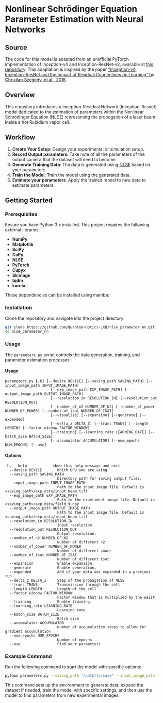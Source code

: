 # Nonlinear Schrödinger Equation Parameter Estimation with Neural Networks

## Source

The code for this model is adapted from an unofficial PyTorch implementation of Inception-v4 and Inception-ResNet-v2, available at [this repository](https://github.com/zhulf0804/Inceptionv4_and_Inception-ResNetv2.PyTorch). This adaptation is inspired by the paper ["Inception-v4, Inception-ResNet and the Impact of Residual Connections on Learning" by Christian Szegedy, et al., 2016](https://doi.org/10.48550/arXiv.1602.07261).

## Overview

This repository introduces a Inception-Residual Network (Inception-Resnet) model dedicated to the estimation of parameters within the Nonlinear Schrödinger Equation (NLSE) representing the propagation of a laser beam inside a hot Rubidium vapor cell.

## Workflow

1. **Create Your Setup**: Design your experimental or simulation setup.
2. **Record Output parameters**: Take note of all the parameters of the output camera that the dataset will need to become
3. **Generate Training Data**: The data is generated using [NLSE](https://github.com/Quantum-Optics-LKB/NLSE) based on your parameters
4. **Train the Model**: Train the model using the generated data.
5. **Estimate your parameters**: Apply the trained model to new data to estimate parameters.

## Getting Started

### Prerequisites

Ensure you have Python 3.x installed. This project requires the following external libraries:

- **NumPy**
- **Matplotlib**
- **SciPy**
- **CuPy**
- **NLSE**
- **PyTorch**
- **Cupyx**
- **Skimage**
- **tqdm**
- **kornia**

These dependencies can be installed using mamba:

### Installation

Clone the repository and navigate into the project directory:

```bash
git clone https://github.com/Quantum-Optics-LKB/nlse_parameter_nn.git
cd nlse_parameter_nn
```

### Usage

The `parameters.py` script controls the data generation, training, and parameter estimation processes:

#### Usage
```plaintext
parameters.py [-h] [--device DEVICE] [--saving_path SAVING_PATH] [--input_image_path INPUT_IMAGE_PATH]
                     [--exp_image_path EXP_IMAGE_PATH] [--output_image_path OUTPUT_IMAGE_PATH]
                     [--resolution_in RESOLUTION_IN] [--resolution_out RESOLUTION_OUT]
                     [--number_of_n2 NUMBER_OF_N2] [--number_of_power NUMBER_OF_POWER] [--number_of_isat NUMBER_OF_ISAT]
                     [--visualize] [--expansion] [--generate] [--expanded]
                     [--delta_z DELTA_Z] [--trans TRANS] [--length LENGTH] [--factor_window FACTOR_WINDOW]
                     [--training] [--learning_rate LEARNING_RATE] [--batch_size BATCH_SIZE]
                     [--accumulator ACCUMULATOR] [--num_epochs NUM_EPOCHS] [--use]
```

#### Options
```plaintext
-h, --help            show this help message and exit
  --device DEVICE       Which GPU you are using
  --saving_path SAVING_PATH
                        Directory path for saving output files.
  --input_image_path INPUT_IMAGE_PATH
                        Path to the input image file. Default is <saving_path>/exp_data/input_beam.tiff
  --exp_image_path EXP_IMAGE_PATH
                        Path to the experiment image file. Default is <saving_path>/exp_data/field_9.npy
  --output_image_path OUTPUT_IMAGE_PATH
                        Path to the input image file. Default is <saving_path>/exp_data/input_beam.tiff
  --resolution_in RESOLUTION_IN
                        Input resolution.
  --resolution_out RESOLUTION_OUT
                        Output resolution.
  --number_of_n2 NUMBER_OF_N2
                        Number of different n2
  --number_of_power NUMBER_OF_POWER
                        Number of different power
  --number_of_isat NUMBER_OF_ISAT
                        Number of different Isat
  --expansion           Enable expansion.
  --generate            Enable generation.
  --expanded            Add if your data was expanded in a previous run
  --delta_z DELTA_Z     Step of the propagation of NLSE
  --trans TRANS         Transmission through the cell
  --length LENGTH       Length of the cell
  --factor_window FACTOR_WINDOW
                        Factor window that is multiplied by the waist
  --training            Enable training.
  --learning_rate LEARNING_RATE
                        Learning rate
  --batch_size BATCH_SIZE
                        Batch size
  --accumulator ACCUMULATOR
                        Number of accumulation steps to allow for gradient accumulation
  --num_epochs NUM_EPOCHS
                        Number of epochs
  --use                 Find your parameters
```

### Example Command

Run the following command to start the model with specific options:

```bash
python parameters.py --saving_path "/path/to/save" --input_image_path "/path/to/input_image.tiff" --resolution_in 1024 --resolution_out 512 --number_of_n2 20 --number_of_power 20 --number_of_isat 20 --generate --expansion --training --learning_rate 0.001 --batch_size 16 --num_epochs 100
```

This command sets up the environment to generate data, expand the dataset if needed, train the model with specific settings, and then use the model to find parameters from new experimental images.